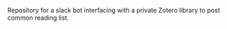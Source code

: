 Repository for a slack bot interfacing with a private Zotero library to post common reading list.  
